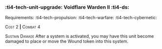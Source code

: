 ### :ti4-tech-unit-upgrade: **Voidflare Warden II** :ti4-ds:

Requirements: :ti4-tech-propulsion: :ti4-tech-warfare: :ti4-tech-cybernetic:

<span style="font-variant:small-caps;">Cost</span> 2 __|__ <span style="font-variant:small-caps;">Combat</span> 4

<span style="font-variant:small-caps;">Sustain Damage</span>
After a system is activated, you may have this unit become damaged to place or move the Wound token into this system.
